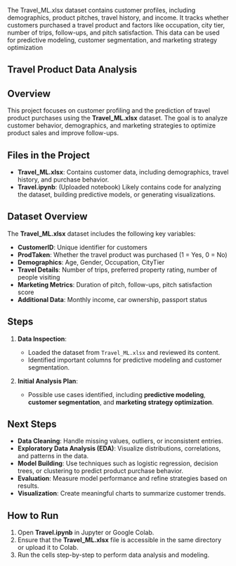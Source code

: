 The Travel_ML.xlsx dataset contains customer profiles, including demographics, product pitches, travel history, and income.
It tracks whether customers purchased a travel product and factors like occupation, city tier, number of trips, follow-ups, and pitch satisfaction. 
This data can be used for predictive modeling, customer segmentation, and marketing strategy optimization

 ## Travel Product Data Analysis

## Overview  
This project focuses on customer profiling and the prediction of travel product purchases using the **Travel_ML.xlsx** dataset. The goal is to analyze customer behavior, demographics, and marketing strategies to optimize product sales and improve follow-ups.

## Files in the Project  
- **Travel_ML.xlsx**: Contains customer data, including demographics, travel history, and purchase behavior.  
- **Travel.ipynb**: (Uploaded notebook) Likely contains code for analyzing the dataset, building predictive models, or generating visualizations.

## Dataset Overview  
The **Travel_ML.xlsx** dataset includes the following key variables:  
- **CustomerID**: Unique identifier for customers  
- **ProdTaken**: Whether the travel product was purchased (1 = Yes, 0 = No)  
- **Demographics**: Age, Gender, Occupation, CityTier  
- **Travel Details**: Number of trips, preferred property rating, number of people visiting  
- **Marketing Metrics**: Duration of pitch, follow-ups, pitch satisfaction score  
- **Additional Data**: Monthly income, car ownership, passport status

## Steps 
1. **Data Inspection**:  
   - Loaded the dataset from `Travel_ML.xlsx` and reviewed its content.
   - Identified important columns for predictive modeling and customer segmentation.
  
2. **Initial Analysis Plan**:  
   - Possible use cases identified, including **predictive modeling**, **customer segmentation**, and **marketing strategy optimization**.

## Next Steps  
- **Data Cleaning**: Handle missing values, outliers, or inconsistent entries.  
- **Exploratory Data Analysis (EDA)**: Visualize distributions, correlations, and patterns in the data.  
- **Model Building**: Use techniques such as logistic regression, decision trees, or clustering to predict product purchase behavior.  
- **Evaluation**: Measure model performance and refine strategies based on results.  
- **Visualization**: Create meaningful charts to summarize customer trends.

## How to Run  
1. Open **Travel.ipynb** in Jupyter or Google Colab.
2. Ensure that the **Travel_ML.xlsx** file is accessible in the same directory or upload it to Colab.
3. Run the cells step-by-step to perform data analysis and modeling.
